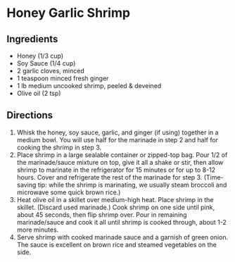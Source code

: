 # Honey Garlic Shrimp

## Ingredients

- Honey (1/3 cup)
- Soy Sauce (1/4 cup)
- 2 garlic cloves, minced
- 1 teaspoon minced fresh ginger
- 1 lb medium uncooked shrimp, peeled & deveined
- Olive oil (2 tsp)

## Directions

1. Whisk the honey, soy sauce, garlic, and ginger (if using) together in a medium bowl. You will use half for the marinade in step 2 and half for cooking the shrimp in step 3.
2. Place shrimp in a large sealable container or zipped-top bag. Pour 1/2 of the marinade/sauce mixture on top, give it all a shake or stir, then allow shrimp to marinate in the refrigerator for 15 minutes or for up to 8-12 hours. Cover and refrigerate the rest of the marinade for step 3. (Time-saving tip: while the shrimp is marinating, we usually steam broccoli and microwave some quick brown rice.)
3. Heat olive oil in a skillet over medium-high heat. Place shrimp in the skillet. (Discard used marinade.) Cook shrimp on one side until pink, about 45 seconds, then flip shrimp over. Pour in remaining marinade/sauce and cook it all until shrimp is cooked through, about 1-2 more minutes.
4. Serve shrimp with cooked marinade sauce and a garnish of green onion. The sauce is excellent on brown rice and steamed vegetables on the side.
